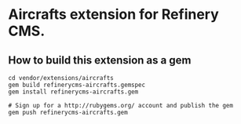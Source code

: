 # Aircrafts extension for Refinery CMS.

## How to build this extension as a gem

    cd vendor/extensions/aircrafts
    gem build refinerycms-aircrafts.gemspec
    gem install refinerycms-aircrafts.gem

    # Sign up for a http://rubygems.org/ account and publish the gem
    gem push refinerycms-aircrafts.gem